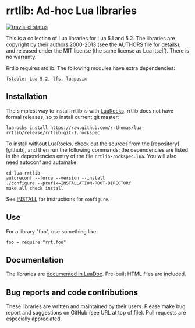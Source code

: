 rrtlib: Ad-hoc Lua libraries
============================

[![travis-ci status](https://secure.travis-ci.org/rrthomas/lua-rrtlib.png?branch=master)](http://travis-ci.org/rrthomas/lua-rrtlib/builds)


This is a collection of Lua libraries for Lua 5.1 and 5.2. The
libraries are copyright by their authors 2000-2013 (see the AUTHORS
file for details), and released under the MIT license (the same
license as Lua itself). There is no warranty.

Rrtlib requires stdlib. The following modules have extra dependencies:

    fstable: Lua 5.2, lfs, luaposix


Installation
------------

The simplest way to install rrtlib is with [LuaRocks][]. rrtlib does
not have formal releases, so to install current git master:

    luarocks install https://raw.github.com/rrthomas/lua-rrtlib/release/rrtlib-git-1.rockspec

To install without LuaRocks, check out the sources from the
[repository][github], and then run the following commands: the
dependencies are listed in the dependencies entry of the file
`rrtlib-rockspec.lua`. You will also need autoconf and automake.

    cd lua-rrtlib
    autoreconf --force --version --install
    ./configure --prefix=INSTALLATION-ROOT-DIRECTORY
    make all check install

See [INSTALL][] for instructions for `configure`.

[luarocks]: http://www.luarocks.org "LuaRocks Project"
[install]: https://raw.github.com/rrthomas/lua-rrtlib/master/INSTALL

Use
---

For a library "foo", use something like:

    foo = require "rrt.foo"


Documentation
-------------

The libraries are [documented in LuaDoc][github.io]. Pre-built HTML
files are included.

[github.io]: http://rrthomas.github.io/lua-rrtlib


Bug reports and code contributions
----------------------------------

These libraries are written and maintained by their users. Please make
bug report and suggestions on GitHub (see URL at top of file). Pull
requests are especially appreciated.
